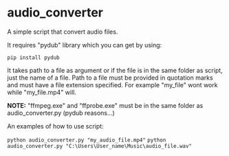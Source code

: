 # audio_converter
 
 A simple script that convert audio files.

 It requires "pydub" library which you can get by using:
 
 `pip install pydub`

 It takes path to a file as argument or if the file is in the same folder as script, just the name of a file.
 Path to a file must be provided in quotation marks and must have a file extension specified.
 For example "my_file" wont work while "my_file.mp4" will.
 
 **NOTE:** "ffmpeg.exe" and "ffprobe.exe" must be in the same folder as audio_converter.py (pydub reasons...)
 
 An examples of how to use script:
 
 `python audio_converter.py "my_audio_file.mp4"`
 `python audio_converter.py "C:\Users\User_name\Music\audio_file.wav"`
